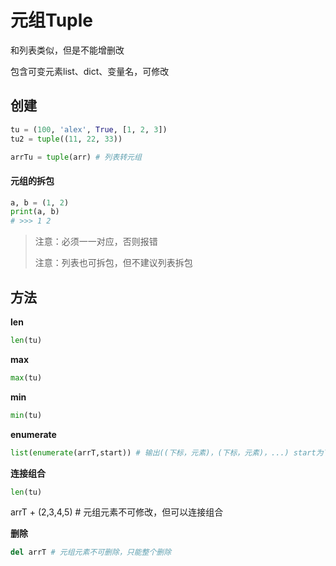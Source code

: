 # 元组Tuple

和列表类似，但是不能增删改

包含可变元素list、dict、变量名，可修改

## 创建

```python
tu = (100, 'alex', True, [1, 2, 3])
tu2 = tuple((11, 22, 33))

arrTu = tuple(arr) # 列表转元组
```

#### 元组的拆包

```python
a, b = (1, 2)
print(a, b)
# >>> 1 2
```

>   注意：必须一一对应，否则报错
>
>   注意：列表也可拆包，但不建议列表拆包

## 方法

**len**

```python
len(tu)
```

**max**

```python
max(tu)
```

**min**

```python
min(tu)
```

**enumerate**

```python
list(enumerate(arrT,start)) # 输出((下标，元素)，(下标，元素)，...) start为下标开始值默认0
```

**连接组合**

```python
len(tu)
```

arrT + (2,3,4,5) # 元组元素不可修改，但可以连接组合

**删除**

```python
del arrT # 元组元素不可删除，只能整个删除
```

